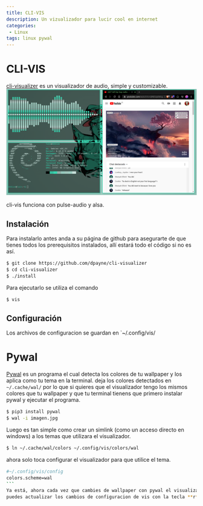 ```yaml
---
title: CLI-VIS  
description: Un vizualizador para lucir cool en internet
categories:
 - Linux
tags: linux pywal 
---
```

# CLI-VIS
[cli-visualizer](https://github.com/dpayne/cli-visualizer) es un visualizador de audio, simple y customizable.
![vis](/assets/images/post/cli-vis/vis.png)

cli-vis funciona con pulse-audio y alsa.

## Instalación

Para instalarlo antes anda a  su página de github para asegurarte de que tienes todos los prerequisitos instalados, allí estará todo el código si no es así.

```sh
$ git clone https://github.com/dpayne/cli-visualizer
$ cd cli-visualizer
$ ./install
```
Para ejecutarlo se utiliza el comando
```sh
$ vis
```
## Configuración

Los archivos de configuracion se guardan en `~/.config/vis/

# Pywal
[Pywal](https://github.com/dylanaraps/pywal) es un programa el cual detecta los colores de tu wallpaper y los aplica como tu tema en la terminal.
deja los colores detectados en `~/.cache/wal/` por lo que si quieres que el visualizador tengo los mismos colores que tu wallpaper y que tu terminal tienens que primero instalar pywal y ejecutar el programa.

```sh
$ pip3 install pywal
$ wal -i imagen.jpg
```

Luego es tan simple como  crear un simlink (como un acceso directo en windows) a los temas que utilizara el visualizador.
```sh
$ ln ~/.cache/wal/colors ~/.config/vis/colors/wal
```
ahora solo toca configurar el visualizador para que utilice el tema.
`````sh
#~/.config/vis/config
colors.scheme=wal
```
Ya está, ahora cada vez que cambies de wallpaper con pywal el visualizador tendra esos colores.
puedes actualizar los cambios de configuracion de vis con la tecla **r**
